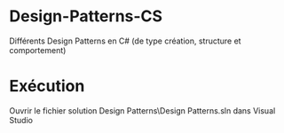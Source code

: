 # Design-Patterns-CS
Différents Design Patterns en C# (de type création, structure et comportement)

# Exécution 
Ouvrir le fichier solution Design Patterns\Design Patterns.sln dans Visual Studio
